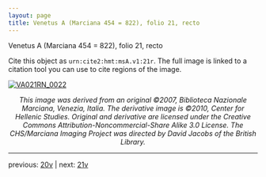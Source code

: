 ```yaml
---
layout: page
title: Venetus A (Marciana 454 = 822), folio 21, recto
---
```


Venetus A (Marciana 454 = 822), folio 21, recto

Cite this object as `urn:cite2:hmt:msA.v1:21r`.  The full image is linked to a citation tool you can use to cite regions of the image.

[![VA021RN_0022](http://www.homermultitext.org/iipsrv?IIIF=/project/homer/pyramidal/deepzoom/hmt/vaimg/2017a/VA021RN_0022.tif/full/800,/0/default.jpg)](http://www.homermultitext.org/ict2/?urn=urn:cite2:hmt:vaimg.2017a:VA021RN_0022) 

<p style="text-align: center; font-style: italic;">This image was derived from an original ©2007, Biblioteca Nazionale Marciana, Venezia, Italia. The derivative image is ©2010, Center for Hellenic Studies. Original and derivative are licensed under the Creative Commons Attribution-Noncommercial-Share Alike 3.0 License. The CHS/Marciana Imaging Project was directed by David Jacobs of the British Library.</p>

---

previous: [20v](../20v/) | next: [21v](../21v/)